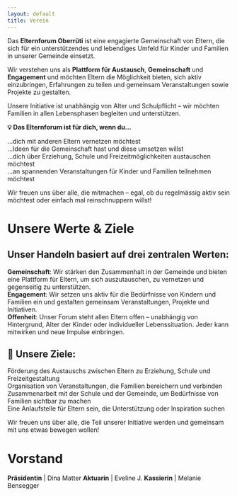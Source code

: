 ```yaml
---
layout: default
title: Verein
---
```


Das **Elternforum Oberrüti** ist eine engagierte Gemeinschaft von Eltern, die sich für ein unterstützendes und lebendiges Umfeld für Kinder und Familien in unserer Gemeinde einsetzt.  

Wir verstehen uns als **Plattform für Austausch**, **Gemeinschaft** und **Engagement** und möchten Eltern die Möglichkeit bieten, sich aktiv einzubringen, Erfahrungen zu teilen und gemeinsam Veranstaltungen sowie Projekte zu gestalten.  

Unsere Initiative ist unabhängig von Alter und Schulpflicht – wir möchten Familien in allen Lebensphasen begleiten und unterstützen.

**💡 Das Elternforum ist für dich, wenn du…**

…dich mit anderen Eltern vernetzen möchtest  
…Ideen für die Gemeinschaft hast und diese umsetzen willst  
…dich über Erziehung, Schule und Freizeitmöglichkeiten austauschen möchtest  
…an spannenden Veranstaltungen für Kinder und Familien teilnehmen möchtest  

Wir freuen uns über alle, die mitmachen – egal, ob du regelmässig aktiv sein möchtest oder einfach mal reinschnuppern willst!  

# Unsere Werte & Ziele

## Unser Handeln basiert auf drei zentralen Werten:  
 **Gemeinschaft**: Wir stärken den Zusammenhalt in der Gemeinde und bieten eine Plattform für Eltern, um sich auszutauschen, zu vernetzen und gegenseitig zu unterstützen.  
 **Engagement**: Wir setzen uns aktiv für die Bedürfnisse von Kindern und Familien ein und gestalten gemeinsam Veranstaltungen, Projekte und Initiativen.  
 **Offenheit**: Unser Forum steht allen Eltern offen – unabhängig von Hintergrund, Alter der Kinder oder individueller Lebenssituation. Jeder kann mitwirken und neue Impulse einbringen.  

## 🎯 Unsere Ziele:
 Förderung des Austauschs zwischen Eltern zu Erziehung, Schule und Freizeitgestaltung  
 Organisation von Veranstaltungen, die Familien bereichern und verbinden  
 Zusammenarbeit mit der Schule und der Gemeinde, um Bedürfnisse von Familien sichtbar zu machen  
 Eine Anlaufstelle für Eltern sein, die Unterstützung oder Inspiration suchen  

Wir freuen uns über alle, die Teil unserer Initiative werden und gemeinsam mit uns etwas bewegen wollen!
# Vorstand

**Präsidentin** | Dina Matter
**Aktuarin** | Eveline J.
**Kassierin** | Melanie Bensegger

